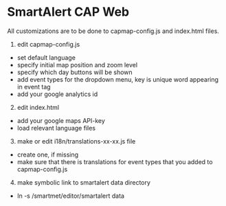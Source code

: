 # SmartAlert CAP Web

All customizations are to be done to capmap-config.js and index.html files.

1. edit capmap-config.js 
  * set default language
  * specify initial map position and zoom level
  * specify which day buttons will be shown
  * add event types for the dropdown menu, key is unique word appearing in event tag
  * add your google analytics id

2. edit index.html
  * add your google maps API-key
  * load relevant language files

3. make or edit i18n/translations-xx-xx.js file
  * create one, if missing
  * make sure that there is translations for event types that you
    added to capmap-config.js

4. make symbolic link to smartalert data directory
  * ln -s /smartmet/editor/smartalert data


